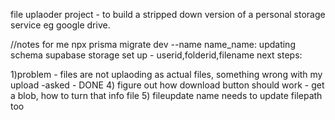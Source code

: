 file uplaoder project - to build a stripped down version of a personal storage service eg google drive.

//notes for me
npx prisma migrate dev --name name_name: updating schema
supabase storage set up - userid,folderid,filename
next steps:

1)problem - files are not uplaoding as actual files, something wrong with my upload -asked - DONE
4) figure out how download button should work - get a blob, how to turn that info file
5) fileupdate name needs to update filepath too
